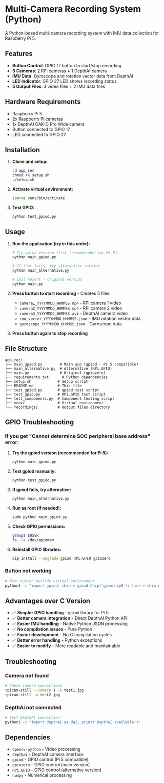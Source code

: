 # Multi-Camera Recording System (Python)

A Python-based multi-camera recording system with IMU data collection for Raspberry Pi 5.

## Features

- **Button Control**: GPIO 17 button to start/stop recording
- **3 Cameras**: 2 RPi cameras + 1 DepthAI camera
- **IMU Data**: Gyroscope and rotation vector data from DepthAI
- **LED Indicator**: GPIO 27 LED shows recording status
- **5 Output Files**: 3 video files + 2 IMU data files

## Hardware Requirements

- Raspberry Pi 5
- 2x Raspberry Pi cameras
- 1x DepthAI OAK-D Pro Wide camera
- Button connected to GPIO 17
- LED connected to GPIO 27

## Installation

1. **Clone and setup:**
   ```bash
   cd app_rec
   chmod +x setup.sh
   ./setup.sh
   ```

2. **Activate virtual environment:**
   ```bash
   source venv/bin/activate
   ```

3. **Test GPIO:**
   ```bash
   python test_gpiod.py
   ```

## Usage

1. **Run the application (try in this order):**
   ```bash
   # Try gpiod version first (recommended for Pi 5)
   python main_gpiod.py
   
   # If that fails, try alternative version
   python main_alternative.py
   
   # Last resort - original version
   python main.py
   ```

2. **Press button to start recording** - Creates 5 files:
   - `camera1_YYYYMMDD_HHMMSS.mp4` - RPi camera 1 video
   - `camera2_YYYYMMDD_HHMMSS.mp4` - RPi camera 2 video  
   - `camera3_YYYYMMDD_HHMMSS.avi` - DepthAI camera video
   - `imu_vector_YYYYMMDD_HHMMSS.json` - IMU rotation vector data
   - `gyroscope_YYYYMMDD_HHMMSS.json` - Gyroscope data

3. **Press button again to stop recording**

## File Structure

```
app_rec/
├── main_gpiod.py        # Main app (gpiod - Pi 5 compatible)
├── main_alternative.py  # Alternative (RPi.GPIO)
├── main.py              # Original (gpiozero)
├── requirements.txt      # Python dependencies
├── setup.sh            # Setup script
├── README.md           # This file
├── test_gpiod.py       # gpiod test script
├── test_gpio.py        # RPi.GPIO test script
├── test_components.py  # Component testing script
├── venv/               # Virtual environment
└── recordings/         # Output files directory
```

## GPIO Troubleshooting

### If you get "Cannot determine SOC peripheral base address" error:

1. **Try the gpiod version (recommended for Pi 5):**
   ```bash
   python main_gpiod.py
   ```

2. **Test gpiod manually:**
   ```bash
   python test_gpiod.py
   ```

3. **If gpiod fails, try alternative:**
   ```bash
   python main_alternative.py
   ```

4. **Run as root (if needed):**
   ```bash
   sudo python main_gpiod.py
   ```

5. **Check GPIO permissions:**
   ```bash
   groups $USER
   ls -la /dev/gpiomem
   ```

6. **Reinstall GPIO libraries:**
   ```bash
   pip install --upgrade gpiod RPi.GPIO gpiozero
   ```

### Button not working
```bash
# Test button outside virtual environment
python3 -c "import gpiod; chip = gpiod.Chip('gpiochip0'); line = chip.get_line(17); line.request(consumer='test', type=gpiod.LINE_REQ_DIR_IN); print('Button pin:', line.get_value())"
```

## Advantages over C Version

- ✅ **Simpler GPIO handling** - `gpiod` library for Pi 5
- ✅ **Better camera integration** - Direct DepthAI Python API
- ✅ **Easier IMU handling** - Native Python JSON processing
- ✅ **No compilation issues** - Pure Python
- ✅ **Faster development** - No C compilation cycles
- ✅ **Better error handling** - Python exceptions
- ✅ **Easier to modify** - More readable and maintainable

## Troubleshooting

### Camera not found
```bash
# Check camera connections
rpicam-still --camera 1 -o test1.jpg
rpicam-still -o test2.jpg
```

### DepthAI not connected
```bash
# Test DepthAI connection
python3 -c "import depthai as dai; print('DepthAI available')"
```

## Dependencies

- `opencv-python` - Video processing
- `depthai` - DepthAI camera interface
- `gpiod` - GPIO control (Pi 5 compatible)
- `gpiozero` - GPIO control (main version)
- `RPi.GPIO` - GPIO control (alternative version)
- `numpy` - Numerical processing 